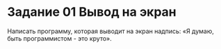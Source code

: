 # Задание 01 Вывод на экран

Написать программу, которая выводит на экран надпись: «Я думаю, быть программистом - это круто».
